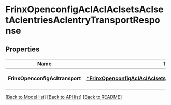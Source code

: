 # FrinxOpenconfigAclAclAclsetsAclsetAclentriesAclentryTransportResponse

## Properties
Name | Type | Description | Notes
------------ | ------------- | ------------- | -------------
**FrinxOpenconfigAcltransport** | [***FrinxOpenconfigAclAclAclsetsAclsetAclentriesAclentryTransport**](frinx.openconfig.acl.acl.aclsets.aclset.aclentries.aclentry.Transport.md) |  | [optional] [default to null]

[[Back to Model list]](../README.md#documentation-for-models) [[Back to API list]](../README.md#documentation-for-api-endpoints) [[Back to README]](../README.md)


